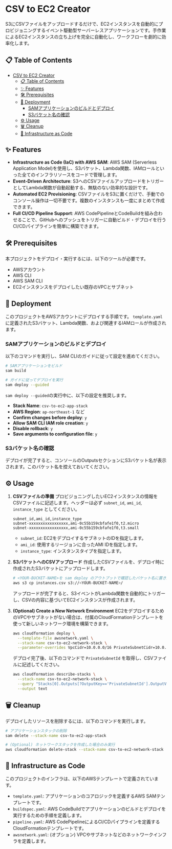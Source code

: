 # CSV to EC2 Creator
S3にCSVファイルをアップロードするだけで、EC2インスタンスを自動的にプロビジョニングするイベント駆動型サーバーレスアプリケーションです。手作業によるEC2インスタンスの立ち上げを完全に自動化し、ワークフローを劇的に効率化します。

## 📋 Table of Contents
- [CSV to EC2 Creator](#csv-to-ec2-creator)
  - [📋 Table of Contents](#-table-of-contents)
  - [✨ Features](#-features)
  - [🛠️ Prerequisites](#️-prerequisites)
  - [🚀 Deployment](#-deployment)
    - [SAMアプリケーションのビルドとデプロイ](#samアプリケーションのビルドとデプロイ)
    - [S3バケット名の確認](#s3バケット名の確認)
  - [⚙️ Usage](#️-usage)
  - [🗑️ Cleanup](#️-cleanup)
  - [📄 Infrastructure as Code](#-infrastructure-as-code)

## ✨ Features
- **Infrastructure as Code (IaC) with AWS SAM**: AWS SAM (Serverless Application Model)を使用し、S3バケット、Lambda関数、IAMロールといった全てのインフラリソースをコードで管理します。
- **Event-Driven Architecture**: S3へのCSVファイルアップロードをトリガーとしてLambda関数が自動起動する、無駄のない効率的な設計です。
- **Automated EC2 Provisioning**: CSVファイルをS3に置くだけで、手動でのコンソール操作は一切不要です。複数のインスタンスも一度にまとめて作成できます。
- **Full CI/CD Pipeline Support**: AWS CodePipelineとCodeBuildを組み合わせることで、GitHubへのプッシュをトリガーに自動ビルド・デプロイを行うCI/CDパイプラインを簡単に構築できます。

## 🛠️ Prerequisites
本プロジェクトをデプロイ・実行するには、以下のツールが必要です。
- AWSアカウント
- AWS CLI
- AWS SAM CLI
- EC2インスタンスをデプロイしたい既存のVPCとサブネット

## 🚀 Deployment
このプロジェクトをAWSアカウントにデプロイする手順です。
`template.yaml`に定義されたS3バケット、Lambda関数、および関連するIAMロールが作成されます。

### SAMアプリケーションのビルドとデプロイ
以下のコマンドを実行し、SAM CLIのガイドに従って設定を進めてください。
```bash
# SAMアプリケーションをビルド
sam build

# ガイドに従ってデプロイを実行
sam deploy --guided
```
`sam deploy --guided`の実行中に、以下の設定を推奨します。
- **Stack Name**: `csv-to-ec2-app-stack`
- **AWS Region**: `ap-northeast-1` など
- **Confirm changes before deploy**: `y`
- **Allow SAM CLI IAM role creation**: `y`
- **Disable rollback**: `y`
- **Save arguments to configuration file**: `y`

### S3バケット名の確認
デプロイが完了すると、コンソールのOutputsセクションにS3バケット名が表示されます。このバケット名を控えておいてください。

## ⚙️ Usage
1. **CSVファイルの準備**
   プロビジョニングしたいEC2インスタンスの情報をCSVファイルに記述します。ヘッダーは必ず `subnet_id`, `ami_id`, `instance_type` としてください。
   ```csv
   subnet_id,ami_id,instance_type
   subnet-xxxxxxxxxxxxxxxxx,ami-0c55b159cbfafe1f0,t2.micro
   subnet-xxxxxxxxxxxxxxxxx,ami-0c55b159cbfafe1f0,t3.small
   ```
   - `subnet_id`: EC2をデプロイするサブネットのIDを指定します。
   - `ami_id`: 使用するリージョンに合ったAMI IDを指定します。
   - `instance_type`: インスタンスタイプを指定します。

2. **S3バケットへのCSVアップロード**
   作成したCSVファイルを、デプロイ時に作成されたS3バケットにアップロードします。
   ```bash
   # <YOUR-BUCKET-NAME>を sam deploy のアウトプットで確認したバケット名に置き換えてください
   aws s3 cp instances.csv s3://<YOUR-BUCKET-NAME>/
   ```
   アップロードが完了すると、S3イベントがLambda関数を自動的にトリガーし、CSVの内容に基づいてEC2インスタンスが作成されます。

3. **(Optional) Create a New Network Environment**
   EC2をデプロイするためのVPCやサブネットがない場合は、付属のCloudFormationテンプレートを使って新しいネットワーク環境を構築できます。
   ```bash
   aws cloudformation deploy \
     --template-file awsnetwork.yaml \
     --stack-name csv-to-ec2-network-stack \
     --parameter-overrides VpcCidr=10.0.0.0/16 PrivateSubnetCidr=10.0.1.0/24
   ```
   デプロイ完了後、以下のコマンドで `PrivateSubnetId` を取得し、CSVファイルに記述してください。
   ```bash
   aws cloudformation describe-stacks \
     --stack-name csv-to-ec2-network-stack \
     --query "Stacks[0].Outputs[?OutputKey=='PrivateSubnetId'].OutputValue" \
     --output text
   ```

## 🗑️ Cleanup
デプロイしたリソースを削除するには、以下のコマンドを実行します。
```bash
# アプリケーションスタックの削除
sam delete --stack-name csv-to-ec2-app-stack

# (Optional) ネットワークスタックを作成した場合のみ実行
aws cloudformation delete-stack --stack-name csv-to-ec2-network-stack
```

## 📄 Infrastructure as Code
このプロジェクトのインフラは、以下のAWSテンプレートで定義されています。
- `template.yaml`: アプリケーションのコアロジックを定義するAWS SAMテンプレートです。
- `buildspec.yaml`: AWS CodeBuildでアプリケーションのビルドとデプロイを実行するための手順を定義します。
- `pipeline.yaml`: AWS CodePipelineによるCI/CDパイプラインを定義するCloudFormationテンプレートです。
- `awsnetwork.yaml`: (オプション) VPCやサブネットなどのネットワークインフラを定義します。